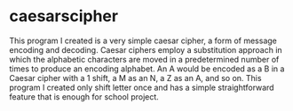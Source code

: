 # caesarscipher
This program I created is a very simple caesar cipher, a form of message encoding and decoding. Caesar ciphers employ a substitution approach in which the alphabetic characters are moved in a predetermined number of times to produce an encoding alphabet. An A would be encoded as a B in a Caesar cipher with a 1 shift, a M as an N, a Z as an A, and so on. This program I created only shift letter once and has a simple straightforward feature that is enough for school project. 
